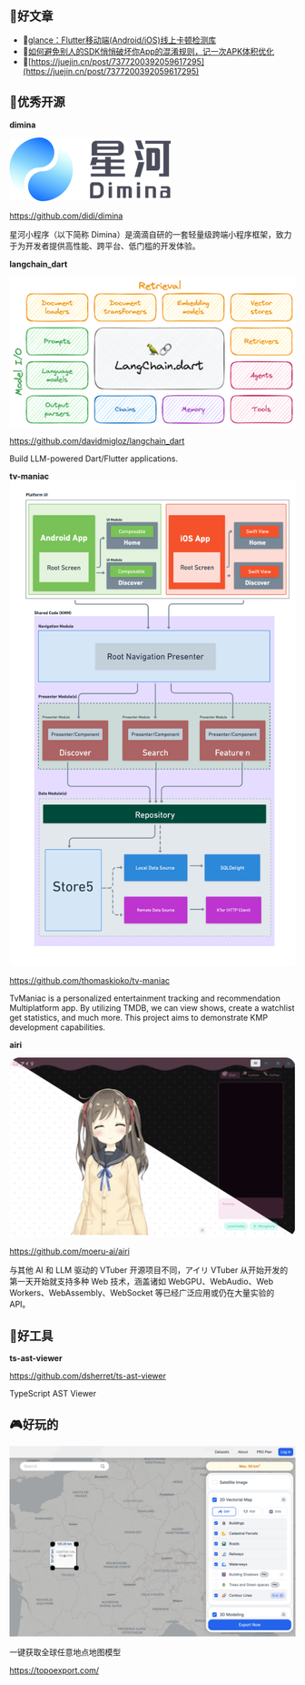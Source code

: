 
## 📖好文章 
* 📄[glance：Flutter移动端(Android/iOS)线上卡顿检测库](https://juejin.cn/post/7434899217804902427)
* 📄[如何避免别人的SDK悄悄破坏你App的混淆规则，记一次APK体积优化](https://juejin.cn/post/7453809061906645011)
* 📄[https://juejin.cn/post/7377200392059617295](https://juejin.cn/post/7377200392059617295)

## 🎈优秀开源

**dimina**

![20250530100551.png](imgs/20250530100551.png)

https://github.com/didi/dimina

星河小程序（以下简称 Dimina）是滴滴自研的一套轻量级跨端小程序框架，致力于为开发者提供高性能、跨平台、低门槛的开发体验。


**langchain_dart**

![20250602225005.png](imgs/20250602225005.png)

https://github.com/davidmigloz/langchain_dart

Build LLM-powered Dart/Flutter applications.

**tv-maniac**
![20250602225045.png](imgs/20250602225045.png)

https://github.com/thomaskioko/tv-maniac

TvManiac is a personalized entertainment tracking and recommendation Multiplatform app. By utilizing TMDB, we can view shows, create a watchlist get statistics, and much more. This project aims to demonstrate KMP development capabilities.

**airi**

![20250602225229.png](imgs/20250602225229.png)

https://github.com/moeru-ai/airi

与其他 AI 和 LLM 驱动的 VTuber 开源项目不同，アイリ VTuber 从开始开发的第一天开始就支持多种 Web 技术，涵盖诸如 WebGPU、WebAudio、Web Workers、WebAssembly、WebSocket 等已经广泛应用或仍在大量实验的 API。

## 🔨好工具

**ts-ast-viewer**

https://github.com/dsherret/ts-ast-viewer

TypeScript AST Viewer

## 🎮好玩的

![20250602224605.png](imgs/20250602224605.png)

一键获取全球任意地点地图模型

https://topoexport.com/

